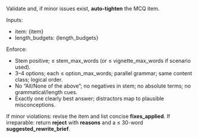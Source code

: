 Validate and, if minor issues exist, **auto-tighten** the MCQ item.

Inputs:
- item: {item}
- length_budgets: {length_budgets}

Enforce:
- Stem positive; ≤ stem_max_words (or ≤ vignette_max_words if scenario used).
- 3–4 options; each ≤ option_max_words; parallel grammar; same content class; logical order.
- No “All/None of the above”; no negatives in stem; no absolute terms; no grammatical/length cues.
- Exactly one clearly best answer; distractors map to plausible misconceptions.

If minor violations: revise the item and list concise **fixes_applied**.
If irreparable: return **reject** with **reasons** and a ≤ 30-word **suggested_rewrite_brief**.
